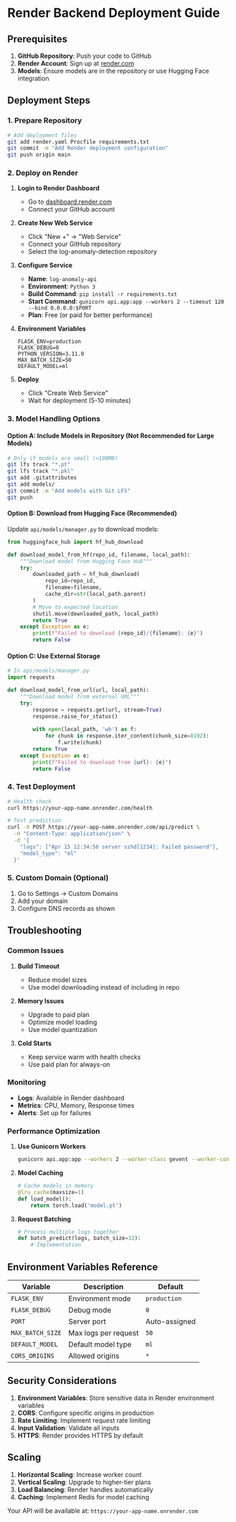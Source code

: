 # Render Backend Deployment Guide

## Prerequisites

1. **GitHub Repository**: Push your code to GitHub
2. **Render Account**: Sign up at [render.com](https://render.com)
3. **Models**: Ensure models are in the repository or use Hugging Face integration

## Deployment Steps

### 1. Prepare Repository

```bash
# Add deployment files
git add render.yaml Procfile requirements.txt
git commit -m "Add Render deployment configuration"
git push origin main
```

### 2. Deploy on Render

1. **Login to Render Dashboard**
   - Go to [dashboard.render.com](https://dashboard.render.com)
   - Connect your GitHub account

2. **Create New Web Service**
   - Click "New +" → "Web Service"
   - Connect your GitHub repository
   - Select the log-anomaly-detection repository

3. **Configure Service**
   - **Name**: `log-anomaly-api`
   - **Environment**: `Python 3`
   - **Build Command**: `pip install -r requirements.txt`
   - **Start Command**: `gunicorn api.app:app --workers 2 --timeout 120 --bind 0.0.0.0:$PORT`
   - **Plan**: Free (or paid for better performance)

4. **Environment Variables**
   ```
   FLASK_ENV=production
   FLASK_DEBUG=0
   PYTHON_VERSION=3.11.0
   MAX_BATCH_SIZE=50
   DEFAULT_MODEL=ml
   ```

5. **Deploy**
   - Click "Create Web Service"
   - Wait for deployment (5-10 minutes)

### 3. Model Handling Options

#### Option A: Include Models in Repository (Not Recommended for Large Models)
```bash
# Only if models are small (<100MB)
git lfs track "*.pt"
git lfs track "*.pkl"
git add .gitattributes
git add models/
git commit -m "Add models with Git LFS"
git push
```

#### Option B: Download from Hugging Face (Recommended)
Update `api/models/manager.py` to download models:

```python
from huggingface_hub import hf_hub_download

def download_model_from_hf(repo_id, filename, local_path):
    """Download model from Hugging Face Hub"""
    try:
        downloaded_path = hf_hub_download(
            repo_id=repo_id,
            filename=filename,
            cache_dir=str(local_path.parent)
        )
        # Move to expected location
        shutil.move(downloaded_path, local_path)
        return True
    except Exception as e:
        print(f"Failed to download {repo_id}/{filename}: {e}")
        return False
```

#### Option C: Use External Storage
```python
# In api/models/manager.py
import requests

def download_model_from_url(url, local_path):
    """Download model from external URL"""
    try:
        response = requests.get(url, stream=True)
        response.raise_for_status()
        
        with open(local_path, 'wb') as f:
            for chunk in response.iter_content(chunk_size=8192):
                f.write(chunk)
        return True
    except Exception as e:
        print(f"Failed to download from {url}: {e}")
        return False
```

### 4. Test Deployment

```bash
# Health check
curl https://your-app-name.onrender.com/health

# Test prediction
curl -X POST https://your-app-name.onrender.com/api/predict \
  -H "Content-Type: application/json" \
  -d '{
    "logs": ["Apr 15 12:34:56 server sshd[1234]: Failed password"],
    "model_type": "ml"
  }'
```

### 5. Custom Domain (Optional)

1. Go to Settings → Custom Domains
2. Add your domain
3. Configure DNS records as shown

## Troubleshooting

### Common Issues

1. **Build Timeout**
   - Reduce model sizes
   - Use model downloading instead of including in repo

2. **Memory Issues**
   - Upgrade to paid plan
   - Optimize model loading
   - Use model quantization

3. **Cold Starts**
   - Keep service warm with health checks
   - Use paid plan for always-on

### Monitoring

- **Logs**: Available in Render dashboard
- **Metrics**: CPU, Memory, Response times
- **Alerts**: Set up for failures

### Performance Optimization

1. **Use Gunicorn Workers**
   ```bash
   gunicorn api.app:app --workers 2 --worker-class gevent --worker-connections 1000
   ```

2. **Model Caching**
   ```python
   # Cache models in memory
   @lru_cache(maxsize=1)
   def load_model():
       return torch.load('model.pt')
   ```

3. **Request Batching**
   ```python
   # Process multiple logs together
   def batch_predict(logs, batch_size=32):
       # Implementation
   ```

## Environment Variables Reference

| Variable | Description | Default |
|----------|-------------|---------|
| `FLASK_ENV` | Environment mode | `production` |
| `FLASK_DEBUG` | Debug mode | `0` |
| `PORT` | Server port | Auto-assigned |
| `MAX_BATCH_SIZE` | Max logs per request | `50` |
| `DEFAULT_MODEL` | Default model type | `ml` |
| `CORS_ORIGINS` | Allowed origins | `*` |

## Security Considerations

1. **Environment Variables**: Store sensitive data in Render environment variables
2. **CORS**: Configure specific origins in production
3. **Rate Limiting**: Implement request rate limiting
4. **Input Validation**: Validate all inputs
5. **HTTPS**: Render provides HTTPS by default

## Scaling

1. **Horizontal Scaling**: Increase worker count
2. **Vertical Scaling**: Upgrade to higher-tier plans
3. **Load Balancing**: Render handles automatically
4. **Caching**: Implement Redis for model caching

Your API will be available at: `https://your-app-name.onrender.com`